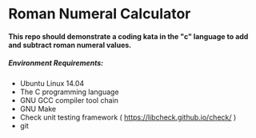 # Roman Numeral Calculator 

#### This repo should demonstrate a coding kata in the "c" language to add and subtract roman numeral values. 

##### Environment Requirements:
- Ubuntu Linux 14.04
- The C programming language
- GNU GCC compiler tool chain
- GNU Make
- Check unit testing framework ( https://libcheck.github.io/check/ )
- git

#####  
